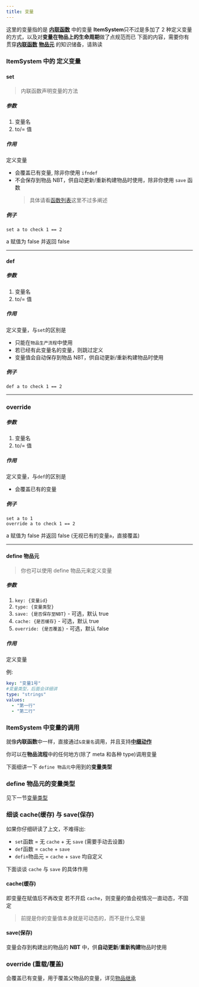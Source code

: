 ```yaml
---
title: 变量
---
```



这里的变量指的是 [**内联函数**](https://blog.skillw.com/#sort=pouvoir&doc=%E5%8A%9F%E8%83%BD/InlineFunction.md) 中的变量
**ItemSystem**只不过是多加了 2 种定义变量的方式，以及对**变量在物品上的生命周期**做了点规范而已
下面的内容，需要你有贯穿[**内联函数**](https://blog.skillw.com/#sort=pouvoir&doc=%E5%8A%9F%E8%83%BD/InlineFunction.md) [**物品元**](https://blog.skillw.com/#sort=itemsystem&doc=%E5%85%83/Meta.md) 的知识储备，请熟读

### ItemSystem 中的 定义变量

###

#### set

> 内联函数声明变量的方法

##### 参数

1. 变量名
2. to/= 值

##### 作用

定义变量

- 会覆盖已有变量, 除非你使用 `ifndef`
- 不会保存到物品 NBT，供自动更新/重新构建物品时使用，除非你使用 `save` 函数
  > 具体请看[函数列表](https://blog.skillw.com/#sort=pouvoir&doc=%E5%8A%9F%E8%83%BD/Functions.md)这里不过多阐述

##### 例子

`set a to check 1 == 2`

a 赋值为 false
并返回 false

---

#### def

##### 参数

1. 变量名
2. to/= 值

##### 作用

定义变量，与`set`的区别是

- 只能在`物品生产流程`中使用
- 若已经有此变量名的变量，则跳过定义
- 变量值会自动保存到物品 NBT，供自动更新/重新构建物品时使用

##### 例子

`def a to check 1 == 2`

---

### override

##### 参数

1. 变量名
2. to/= 值

##### 作用

定义变量，与`def`的区别是

- 会覆盖已有的变量

##### 例子

```
set a to 1
override a to check 1 == 2
```

a 赋值为 false
并返回 false
(无视已有的变量`a`，直接覆盖)

---

#### define 物品元

> 你也可以使用 define 物品元来定义变量

##### 参数

1. `key: {变量id}`
2. `type: {变量类型}`
3. `save: {是否保存至NBT}` - 可选，默认 true
4. `cache: {是否缓存}` - 可选，默认 true
5. `override: {是否覆盖}` - 可选，默认 false

##### 作用

定义变量

例:

```yaml
key: "变量1号"
#变量类型，后面会详细讲
type: "strings"
values:
  - "第一行"
  - "第二行"
```

### ItemSystem 中变量的调用

就像**内联函数**中一样，直接通过`&变量名`调用，并且支持[**中缀动作**](https://blog.skillw.com/#sort=pouvoir&doc=%E5%8A%9F%E8%83%BD/Actions.md)

你可以在**物品流程**中的任何地方(除了 meta 和各种 type)调用变量

下面细讲一下 `define 物品元`中用到的**变量类型**

### define 物品元的变量类型

见下一节[变量类型](https://blog.skillw.com/#sort=itemsystem&doc=%E5%8F%98%E9%87%8F/VarType.md)

### 细谈 cache(缓存) 与 save(保存)

如果你仔细研读了上文，不难得出:

- `set`函数 = 无 `cache` + 无 `save` (需要手动去设置)
- `def`函数 = `cache` + `save`
- `defin`物品元 = `cache` + `save` 均自定义

下面谈谈 `cache` 与 `save` 的具体作用

#### cache(缓存)

即变量在赋值后不再改变
若不开启 `cache`，则变量的值会视情况一直动态，不固定

> 前提是你的变量值本身就是可动态的，而不是什么常量

#### save(保存)

变量会存到构建出的物品的 **NBT** 中，供**自动更新**/**重新构建**物品时使用

### override (重载/覆盖)

会覆盖已有变量，用于覆盖父物品的变量，详见[物品继承](https://blog.skillw.com/#sort=itemsystem&doc=%E6%B7%B1%E9%80%A0/Extend.md)
